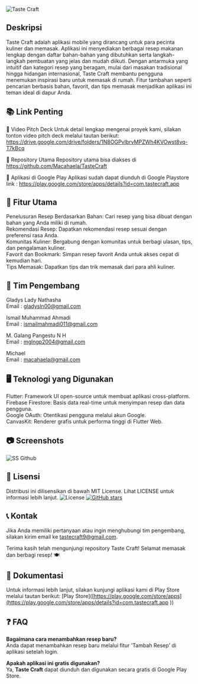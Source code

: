 ![Taste Craft](https://github.com/user-attachments/assets/f6e561b1-cd67-4573-98de-41650e59bd07)
<!-- Ganti dengan URL gambar banner Anda -->

## Deskripsi
Taste Craft adalah aplikasi mobile yang dirancang untuk para pecinta kuliner dan memasak. Aplikasi ini menyediakan berbagai resep makanan lengkap dengan daftar bahan-bahan yang dibutuhkan serta langkah-langkah pembuatan yang jelas dan mudah diikuti. Dengan antarmuka yang intuitif dan kategori resep yang beragam, mulai dari masakan tradisional hingga hidangan internasional, Taste Craft membantu pengguna menemukan inspirasi baru untuk memasak di rumah. Fitur tambahan seperti pencarian berbasis bahan, favorit, dan tips memasak menjadikan aplikasi ini teman ideal di dapur Anda.


## 📚 Link Penting
🎥 Video Pitch Deck
Untuk detail lengkap mengenai proyek kami, silakan tonton video pitch deck melalui tautan berikut: https://drive.google.com/drive/folders/1N8OGPvIbrvMPZWh4KVOwst8vq-T7kBcq


📂 Repository Utama
Repository utama bisa diakses di  https://github.com/Macahaela/TasteCraft


📱 Aplikasi di Google Play
Aplikasi sudah dapat diunduh di Google Playstore link : https://play.google.com/store/apps/details?id=com.tastecraft.app 



## 🚀 Fitur Utama
Penelusuran Resep Berdasarkan Bahan: Cari resep yang bisa dibuat dengan bahan yang Anda miliki di rumah.  
Rekomendasi Resep: Dapatkan rekomendasi resep sesuai dengan preferensi rasa Anda.  
Komunitas Kuliner: Bergabung dengan komunitas untuk berbagi ulasan, tips, dan pengalaman kuliner.  
Favorit dan Bookmark: Simpan resep favorit Anda untuk akses cepat di kemudian hari.  
Tips Memasak: Dapatkan tips dan trik memasak dari para ahli kuliner.  
  
  

## 👥 Tim Pengembang
Gladys Lady Nathasha  
Email : gladysln00@gmail.com  

Ismail Muhammad Ahmadi  
Email : ismailmahmadi011@gmail.com 
 
M. Galang Pangestu N H  
Email : mglngp2004@gmail.com  

Michael  
Email : macahaela@gmail.com  


## 🖥️ Teknologi yang Digunakan
Flutter: Framework UI open-source untuk membuat aplikasi cross-platform.  
Firebase Firestore: Basis data real-time untuk menyimpan resep dan data pengguna.  
Google OAuth: Otentikasi pengguna melalui akun Google.  
CanvasKit: Renderer grafis untuk performa tinggi di Flutter Web.  
  
  

## 📷 Screenshots
![SS Github](https://github.com/user-attachments/assets/8d020207-9f92-4f15-9206-200cd7174a76)



## 🧾 Lisensi
Distribusi ini dilisensikan di bawah MIT License. Lihat LICENSE untuk informasi lebih lanjut.
![License](https://img.shields.io/badge/license-MIT-blue.svg)
[![GitHub stars](https://img.shields.io/github/stars/Macahaela/TasteCraft.svg?style=social&label=Star)](https://github.com/Macahaela/TasteCraft/stargazers)




## 📞 Kontak
Jika Anda memiliki pertanyaan atau ingin menghubungi tim pengembang, silakan kirim email ke tastecraft9@gmail.com.

Terima kasih telah mengunjungi repository Taste Craft! Selamat memasak dan berbagi resep! 🍽️



## 📖 Dokumentasi
Untuk informasi lebih lanjut, silakan kunjungi aplikasi kami di Play Store melalui tautan berikut: [Play Store]([https://play.google.com/store/apps](https://play.google.com/store/apps/details?id=com.tastecraft.app ))


## ❓ FAQ
**Bagaimana cara menambahkan resep baru?**  
Anda dapat menambahkan resep baru melalui fitur 'Tambah Resep' di aplikasi setelah login.
  
**Apakah aplikasi ini gratis digunakan?**  
Ya, **Taste Craft** dapat diunduh dan digunakan secara gratis di Google Play Store.

